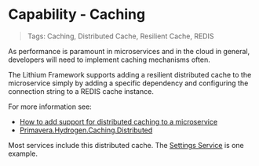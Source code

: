 # Capability - Caching

> Tags: Caching, Distributed Cache, Resilient Cache, REDIS

As performance is paramount in microservices and in the cloud in general, developers will need to implement caching mechanisms often.

The Lithium Framework supports adding a resilient distributed cache to the microservice simply by adding a specific dependency and configuring the connection string to a REDIS cache instance.

For more information see:

- [How to add support for distributed caching to a microservice](../howto/howto-add-distributed-cache.md)
- [Primavera.Hydrogen.Caching.Distributed](../ref/hydrogen-2.0/Caching.Distributed.md)

Most services include this distributed cache. The [Settings Service](../dir/common/ss.md) is one example.